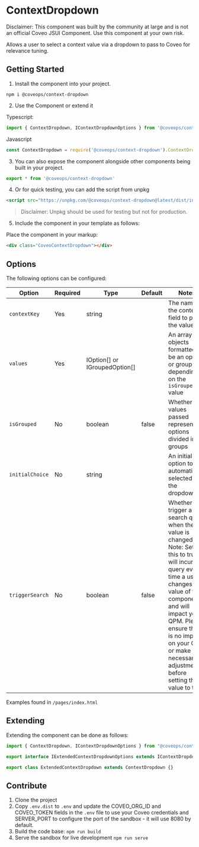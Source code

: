 # ContextDropdown

Disclaimer: This component was built by the community at large and is not an official Coveo JSUI Component. Use this component at your own risk.

Allows a user to select a context value via a dropdown to pass to Coveo for relevance tuning.

## Getting Started

1. Install the component into your project.

```
npm i @coveops/context-dropdown
```

2. Use the Component or extend it

Typescript:

```javascript
import { ContextDropdown, IContextDropdownOptions } from '@coveops/context-dropdown';
```

Javascript

```javascript
const ContextDropdown = require('@coveops/context-dropdown').ContextDropdown;
```

3. You can also expose the component alongside other components being built in your project.

```javascript
export * from '@coveops/context-dropdown'
```

4. Or for quick testing, you can add the script from unpkg

```html
<script src="https://unpkg.com/@coveops/context-dropdown@latest/dist/index.min.js"></script>
```

> Disclaimer: Unpkg should be used for testing but not for production.

5. Include the component in your template as follows:

Place the component in your markup:

```html
<div class="CoveoContextDropdown"></div>
```

## Options

The following options can be configured:

| Option | Required | Type | Default | Notes |
| --- | --- | --- | --- | --- |
| `contextKey` | Yes | string | | The name of the context field to pass the value to. |
| `values` | Yes | IOption[] or IGroupedOption[] |  | An array of objects formatted to be an option or group depending on the `isGrouped` value |
| `isGrouped` | No | boolean | false | Whether the values passed represent options divided into groups |
| `initialChoice` | No | string |  | An initial option to be automatically selected by the dropdown |
| `triggerSearch` | No | boolean | false | Whether to trigger a search query when the value is changed. Note: Setting this to true will incur a query every time a user changes the value of this component and will impact your QPM. Please ensure there is no impact on your QPM or make necessary adjustments before setting this value to true. |

Examples found in `/pages/index.html`

## Extending

Extending the component can be done as follows:

```javascript
import { ContextDropdown, IContextDropdownOptions } from "@coveops/context-dropdown";

export interface IExtendedContextDropdownOptions extends IContextDropdownOptions {}

export class ExtendedContextDropdown extends ContextDropdown {}
```

## Contribute

1. Clone the project
2. Copy `.env.dist` to `.env` and update the COVEO_ORG_ID and COVEO_TOKEN fields in the `.env` file to use your Coveo credentials and SERVER_PORT to configure the port of the sandbox - it will use 8080 by default.
3. Build the code base: `npm run build`
4. Serve the sandbox for live development `npm run serve`